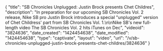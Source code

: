 {
    "title": "SB Chronicles Unplugged: Justin Brock presents Chet Childres",
    "description": "In preparation for our upcoming SB Chronicles Vol. 2 release, Nike SB pro Justin Brock introduces a special \"unplugged\" version of Chet Childress' part from SB Chronicles Vol. 1.\n\nNike SB's new full-length video The SB Chronicles Vol. 2 hits iTunes on Dec",
    "videoid": "3824636",
    "date_created": "1424454638",
    "date_modified": "1424454638",
    "type": "captivate",
    "layout": "video",
    "url": "\/v\/sb-chronicles-unplugged-justin-brock-presents-chet-childres\/3824636"
}